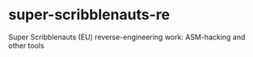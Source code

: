 # super-scribblenauts-re
Super Scribblenauts (EU) reverse-engineering work: ASM-hacking and other tools
